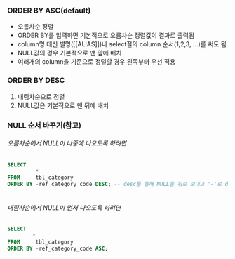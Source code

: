 ### ORDER BY ASC(default)
- 오름차순 정렬
- ORDER BY를 입력하면 기본적으로 오름차순 정렬값이 결과로 출력됨
- column명 대신 별명([[ALIAS]])나 select절의 column 순서(1,2,3, ...)를 써도 됨
- NULL값의 경우 기본적으로  맨 앞에 배치
- 여러개의 column을 기준으로 정렬할 경우 왼쪽부터 우선 적용
### ORDER BY DESC
1. 내림차순으로 정렬
2. NULL값은 기본적으로 맨 뒤에 배치



### NULL 순서 바꾸기(참고)

###### 오름차순에서 NULL이 나중에 나오도록 하려면
```SQL
SELECT 
		 *
FROM 	 tbl_category
ORDER BY -ref_category_code DESC; -- desc를 통해 NULL을 뒤로 보내고 '-'로 desc와 반대로 진행(asc)
	
```
	
###### 내림차순에서 NULL이 먼저 나오도록 하려면
```SQL
SELECT 
		*
FROM 	 tbl_category
ORDER BY -ref_category_code ASC;				
```